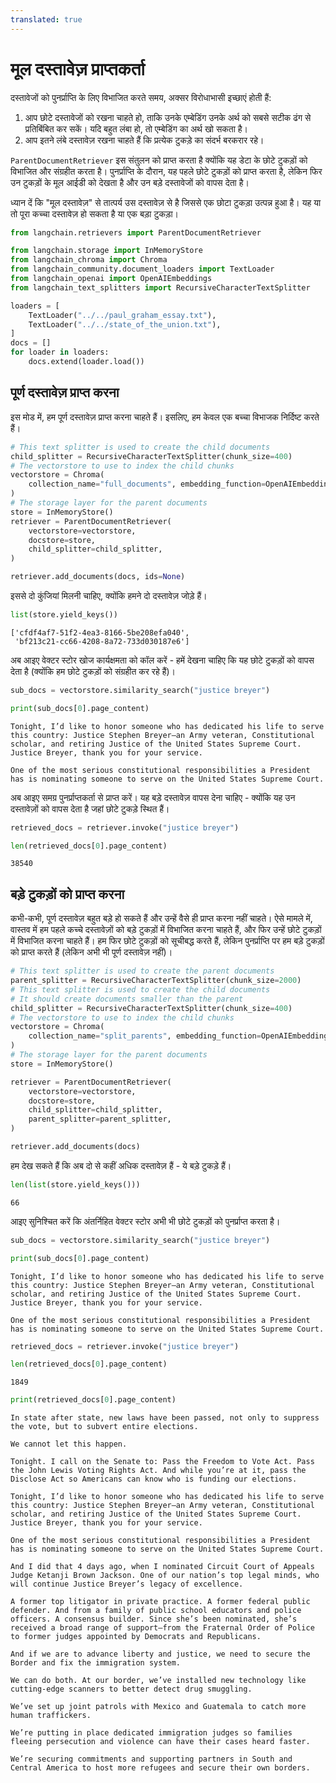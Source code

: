 ```yaml
---
translated: true
---
```


# मूल दस्तावेज़ प्राप्तकर्ता

दस्तावेजों को पुनर्प्राप्ति के लिए विभाजित करते समय, अक्सर विरोधाभासी इच्छाएं होती हैं:

1. आप छोटे दस्तावेजों को रखना चाहते हो, ताकि उनके एम्बेडिंग उनके अर्थ को सबसे सटीक ढंग से प्रतिबिंबित कर सकें। यदि बहुत लंबा हो, तो एम्बेडिंग का अर्थ खो सकता है।
2. आप इतने लंबे दस्तावेज़ रखना चाहते हैं कि प्रत्येक टुकड़े का संदर्भ बरकरार रहे।

`ParentDocumentRetriever` इस संतुलन को प्राप्त करता है क्योंकि यह डेटा के छोटे टुकड़ों को विभाजित और संग्रहीत करता है। पुनर्प्राप्ति के दौरान, यह पहले छोटे टुकड़ों को प्राप्त करता है, लेकिन फिर उन टुकड़ों के मूल आईडी को देखता है और उन बड़े दस्तावेजों को वापस देता है।

ध्यान दें कि "मूल दस्तावेज़" से तात्पर्य उस दस्तावेज़ से है जिससे एक छोटा टुकड़ा उत्पन्न हुआ है। यह या तो पूरा कच्चा दस्तावेज़ हो सकता है या एक बड़ा टुकड़ा।

```python
from langchain.retrievers import ParentDocumentRetriever
```

```python
from langchain.storage import InMemoryStore
from langchain_chroma import Chroma
from langchain_community.document_loaders import TextLoader
from langchain_openai import OpenAIEmbeddings
from langchain_text_splitters import RecursiveCharacterTextSplitter
```

```python
loaders = [
    TextLoader("../../paul_graham_essay.txt"),
    TextLoader("../../state_of_the_union.txt"),
]
docs = []
for loader in loaders:
    docs.extend(loader.load())
```

## पूर्ण दस्तावेज़ प्राप्त करना

इस मोड में, हम पूर्ण दस्तावेज़ प्राप्त करना चाहते हैं। इसलिए, हम केवल एक बच्चा विभाजक निर्दिष्ट करते हैं।

```python
# This text splitter is used to create the child documents
child_splitter = RecursiveCharacterTextSplitter(chunk_size=400)
# The vectorstore to use to index the child chunks
vectorstore = Chroma(
    collection_name="full_documents", embedding_function=OpenAIEmbeddings()
)
# The storage layer for the parent documents
store = InMemoryStore()
retriever = ParentDocumentRetriever(
    vectorstore=vectorstore,
    docstore=store,
    child_splitter=child_splitter,
)
```

```python
retriever.add_documents(docs, ids=None)
```

इससे दो कुंजियां मिलनी चाहिए, क्योंकि हमने दो दस्तावेज़ जोड़े हैं।

```python
list(store.yield_keys())
```

```output
['cfdf4af7-51f2-4ea3-8166-5be208efa040',
 'bf213c21-cc66-4208-8a72-733d030187e6']
```

अब आइए वेक्टर स्टोर खोज कार्यक्षमता को कॉल करें - हमें देखना चाहिए कि यह छोटे टुकड़ों को वापस देता है (क्योंकि हम छोटे टुकड़ों को संग्रहीत कर रहे हैं)।

```python
sub_docs = vectorstore.similarity_search("justice breyer")
```

```python
print(sub_docs[0].page_content)
```

```output
Tonight, I’d like to honor someone who has dedicated his life to serve this country: Justice Stephen Breyer—an Army veteran, Constitutional scholar, and retiring Justice of the United States Supreme Court. Justice Breyer, thank you for your service.

One of the most serious constitutional responsibilities a President has is nominating someone to serve on the United States Supreme Court.
```

अब आइए समग्र पुनर्प्राप्तकर्ता से प्राप्त करें। यह बड़े दस्तावेज़ वापस देना चाहिए - क्योंकि यह उन दस्तावेज़ों को वापस देता है जहां छोटे टुकड़े स्थित हैं।

```python
retrieved_docs = retriever.invoke("justice breyer")
```

```python
len(retrieved_docs[0].page_content)
```

```output
38540
```

## बड़े टुकड़ों को प्राप्त करना

कभी-कभी, पूर्ण दस्तावेज़ बहुत बड़े हो सकते हैं और उन्हें वैसे ही प्राप्त करना नहीं चाहते। ऐसे मामले में, वास्तव में हम पहले कच्चे दस्तावेज़ों को बड़े टुकड़ों में विभाजित करना चाहते हैं, और फिर उन्हें छोटे टुकड़ों में विभाजित करना चाहते हैं। हम फिर छोटे टुकड़ों को सूचीबद्ध करते हैं, लेकिन पुनर्प्राप्ति पर हम बड़े टुकड़ों को प्राप्त करते हैं (लेकिन अभी भी पूर्ण दस्तावेज़ नहीं)।

```python
# This text splitter is used to create the parent documents
parent_splitter = RecursiveCharacterTextSplitter(chunk_size=2000)
# This text splitter is used to create the child documents
# It should create documents smaller than the parent
child_splitter = RecursiveCharacterTextSplitter(chunk_size=400)
# The vectorstore to use to index the child chunks
vectorstore = Chroma(
    collection_name="split_parents", embedding_function=OpenAIEmbeddings()
)
# The storage layer for the parent documents
store = InMemoryStore()
```

```python
retriever = ParentDocumentRetriever(
    vectorstore=vectorstore,
    docstore=store,
    child_splitter=child_splitter,
    parent_splitter=parent_splitter,
)
```

```python
retriever.add_documents(docs)
```

हम देख सकते हैं कि अब दो से कहीं अधिक दस्तावेज़ हैं - ये बड़े टुकड़े हैं।

```python
len(list(store.yield_keys()))
```

```output
66
```

आइए सुनिश्चित करें कि अंतर्निहित वेक्टर स्टोर अभी भी छोटे टुकड़ों को पुनर्प्राप्त करता है।

```python
sub_docs = vectorstore.similarity_search("justice breyer")
```

```python
print(sub_docs[0].page_content)
```

```output
Tonight, I’d like to honor someone who has dedicated his life to serve this country: Justice Stephen Breyer—an Army veteran, Constitutional scholar, and retiring Justice of the United States Supreme Court. Justice Breyer, thank you for your service.

One of the most serious constitutional responsibilities a President has is nominating someone to serve on the United States Supreme Court.
```

```python
retrieved_docs = retriever.invoke("justice breyer")
```

```python
len(retrieved_docs[0].page_content)
```

```output
1849
```

```python
print(retrieved_docs[0].page_content)
```

```output
In state after state, new laws have been passed, not only to suppress the vote, but to subvert entire elections.

We cannot let this happen.

Tonight. I call on the Senate to: Pass the Freedom to Vote Act. Pass the John Lewis Voting Rights Act. And while you’re at it, pass the Disclose Act so Americans can know who is funding our elections.

Tonight, I’d like to honor someone who has dedicated his life to serve this country: Justice Stephen Breyer—an Army veteran, Constitutional scholar, and retiring Justice of the United States Supreme Court. Justice Breyer, thank you for your service.

One of the most serious constitutional responsibilities a President has is nominating someone to serve on the United States Supreme Court.

And I did that 4 days ago, when I nominated Circuit Court of Appeals Judge Ketanji Brown Jackson. One of our nation’s top legal minds, who will continue Justice Breyer’s legacy of excellence.

A former top litigator in private practice. A former federal public defender. And from a family of public school educators and police officers. A consensus builder. Since she’s been nominated, she’s received a broad range of support—from the Fraternal Order of Police to former judges appointed by Democrats and Republicans.

And if we are to advance liberty and justice, we need to secure the Border and fix the immigration system.

We can do both. At our border, we’ve installed new technology like cutting-edge scanners to better detect drug smuggling.

We’ve set up joint patrols with Mexico and Guatemala to catch more human traffickers.

We’re putting in place dedicated immigration judges so families fleeing persecution and violence can have their cases heard faster.

We’re securing commitments and supporting partners in South and Central America to host more refugees and secure their own borders.
```

